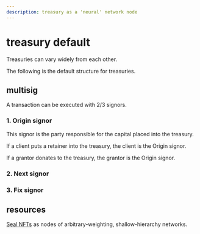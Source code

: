 ```yaml
---
description: treasury as a 'neural' network node
---
```


# treasury default

Treasuries can vary widely from each other.&#x20;

The following is the default structure for treasuries.

## multisig

A transaction can be executed with 2/3 signors.

### 1. Origin signor

This signor is the party responsible for the capital placed into the treasury.

If a client puts a retainer into the treasury, the client is the Origin signor.

If a grantor donates to the treasury, the grantor is the Origin signor.

### 2. Next signor

### 3. Fix signor

## resources

[Seal NFTs](https://ape.mirror.xyz/wg\_8GMY08sZRMQEPbI4rWUpW1voAsGu-lXg2nDdbvys) as nodes of arbitrary-weighting, shallow-hierarchy networks.
